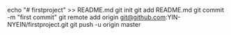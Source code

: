 echo "# firstproject" >> README.md
git init
git add README.md
git commit -m "first commit"
git remote add origin git@github.com:YIN-NYEIN/firstproject.git
git push -u origin master
